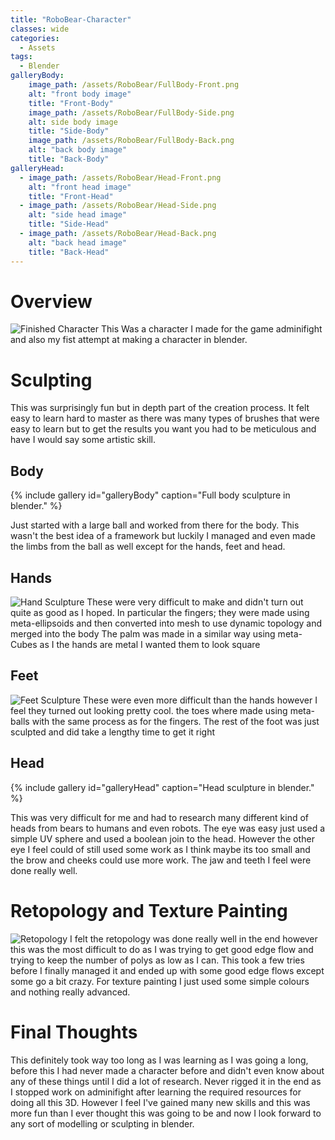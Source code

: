 ```yaml
---
title: "RoboBear-Character"
classes: wide
categories:
  - Assets
tags:
  - Blender
galleryBody:
    image_path: /assets/RoboBear/FullBody-Front.png
    alt: "front body image"
    title: "Front-Body"
    image_path: /assets/RoboBear/FullBody-Side.png
    alt: side body image
    title: "Side-Body"
    image_path: /assets/RoboBear/FullBody-Back.png
    alt: "back body image"
    title: "Back-Body"
galleryHead:
  - image_path: /assets/RoboBear/Head-Front.png
    alt: "front head image"
    title: "Front-Head"
  - image_path: /assets/RoboBear/Head-Side.png
    alt: "side head image"
    title: "Side-Head"
  - image_path: /assets/RoboBear/Head-Back.png
    alt: "back head image"
    title: "Back-Head"
---
```


# Overview
![Finished Character](/assets/images/RoboBear/Textures.png)
This Was a character I made for the game adminifight and also my fist attempt at making a character in blender.

# Sculpting
This was surprisingly fun but in depth part of the creation process. 
It felt easy to learn hard to master as there was many types of brushes that were easy to learn but to get the results you want you had to be meticulous and have I would say some artistic skill.

## Body

{% include gallery id="galleryBody" caption="Full body sculpture in blender." %}

Just started with a large ball and worked from there for the body.
This wasn't the best idea of a framework but luckily I managed and even made the limbs from the ball as well except for the hands, feet and head.
## Hands
![Hand Sculpture](/assets/images/RoboBear/Hand.png)
These were very difficult to make and didn't turn out quite as good as I hoped.
In particular the fingers; they were made using meta-ellipsoids and then converted into mesh to use dynamic topology and merged into the body
The palm was made in a similar way using meta-Cubes as I the hands are metal I wanted them to look square
## Feet
![Feet Sculpture](/assets/images/RoboBear/Foot.png)
These were even more difficult than the hands however I feel they turned out looking pretty cool.
the toes where made using meta-balls with the same process as for the fingers.
The rest of the foot was just sculpted and did take a lengthy time to get it right

## Head

{% include gallery id="galleryHead" caption="Head sculpture in blender." %}

This was very difficult for me and had to research many different kind of heads from bears to humans and even robots.
The eye was easy just used a simple UV sphere and used a boolean join to the head.
However the other eye I feel could of still used some work as I think maybe its too small and the brow and cheeks could use more work.
The jaw and teeth I feel were done really well.

# Retopology and Texture Painting
![Retopology](/assets/images/RoboBear/Final-Retopology.png)
I felt the retopology was done really well in the end however this was the most difficult to do as I was trying to get good edge flow and trying to keep the number of polys as low as I can.
This took a few tries before I finally managed it and ended up with some good edge flows except some go a bit crazy.
For texture painting I just used some simple colours and nothing really advanced.

# Final Thoughts
This definitely took way too long as I was learning as I was going a long, before this I had never made a character before and didn't even know about any of these things until I did a lot of research.
Never rigged it in the end as I stopped work on adminifight after learning the required resources for doing all this 3D.
However I feel I've gained many new skills and this was more fun than I ever thought this was going to be and now I look forward to any sort of modelling or sculpting in blender.